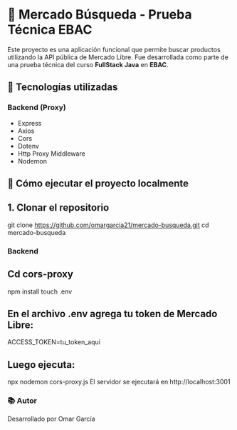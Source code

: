 # 🛒 Mercado Búsqueda - Prueba Técnica EBAC

Este proyecto es una aplicación funcional que permite buscar productos utilizando la API pública de Mercado Libre. Fue desarrollada como parte de una prueba técnica del curso **FullStack Java** en **EBAC**.

## 🧩 Tecnologías utilizadas

### Backend (Proxy)
- Express
- Axios
- Cors
- Dotenv
- Http Proxy Middleware
- Nodemon

## 🚀 Cómo ejecutar el proyecto localmente

## 1. Clonar el repositorio

git clone https://github.com/omargarcia21/mercado-busqueda.git
cd mercado-busqueda

### Backend

## Cd cors-proxy
npm install
touch .env

## En el archivo .env agrega tu token de Mercado Libre:
ACCESS_TOKEN=tu_token_aqui

## Luego ejecuta:
npx nodemon cors-proxy.js
El servidor se ejecutará en http://localhost:3001


### 📚 Autor
Desarrollado por Omar García